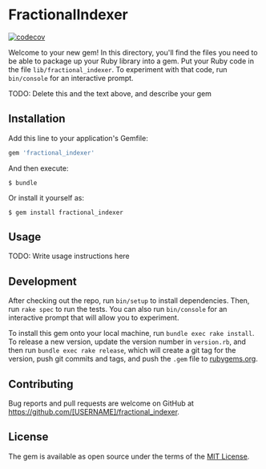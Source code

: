 # FractionalIndexer

[![codecov](https://codecov.io/gh/kazu-2020/fractional_indexer/graph/badge.svg?token=OCCYE4EKT1)](https://codecov.io/gh/kazu-2020/fractional_indexer)

Welcome to your new gem! In this directory, you'll find the files you need to be able to package up your Ruby library into a gem. Put your Ruby code in the file `lib/fractional_indexer`. To experiment with that code, run `bin/console` for an interactive prompt.

TODO: Delete this and the text above, and describe your gem

## Installation

Add this line to your application's Gemfile:

```ruby
gem 'fractional_indexer'
```

And then execute:

    $ bundle

Or install it yourself as:

    $ gem install fractional_indexer

## Usage

TODO: Write usage instructions here

## Development

After checking out the repo, run `bin/setup` to install dependencies. Then, run `rake spec` to run the tests. You can also run `bin/console` for an interactive prompt that will allow you to experiment.

To install this gem onto your local machine, run `bundle exec rake install`. To release a new version, update the version number in `version.rb`, and then run `bundle exec rake release`, which will create a git tag for the version, push git commits and tags, and push the `.gem` file to [rubygems.org](https://rubygems.org).

## Contributing

Bug reports and pull requests are welcome on GitHub at https://github.com/[USERNAME]/fractional_indexer.

## License

The gem is available as open source under the terms of the [MIT License](https://opensource.org/licenses/MIT).
